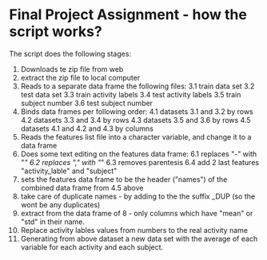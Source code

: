 # Final Project Assignment - how the script works?
The script does the following stages:
1. Downloads te zip file from web
2. extract the zip file to local computer
3. Reads to a separate data frame the following files: 
3.1 train data set
3.2 test data set
3.3 train activity labels
3.4  test activity labels
3.5 train subject number
3.6  test subject number
4. Binds data frames per following order:
4.1 datasets 3.1 and 3.2 by rows
4.2 datasets 3.3 and 3.4 by rows
4.3 datasets 3.5 and 3.6 by rows
4.5 datasets 4.1 and 4.2 and 4.3 by columns
5. Reads the features list file into a character variable, and change it to a data frame	
6. Does some text editing on the features data frame:
6.1	replaces "-" with "_"
6.2	replaces "," with "_"
6.3	removes parentesis
6.4	add 2 last features "activity_lable" and "subject"
7. sets the features data frame to be the header ("names") of the combined data frame from 4.5 above
8. take care of duplicate names - by adding to the the suffix _DUP (so the wont be any duplicates)
9. extract from the data frame of 8 - only columns which have "mean" or "std" in their name.
10. Replace activity lables values from numbers to the real activity name
11. Generating from above dataset a new data set with the average of each variable for each activity and each subject.






